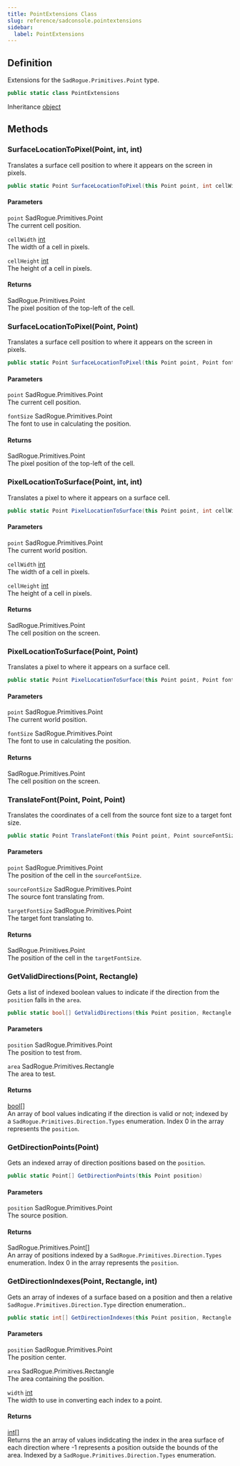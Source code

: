 ```yaml
---
title: PointExtensions Class
slug: reference/sadconsole.pointextensions
sidebar:
  label: PointExtensions
---
```

## Definition

Extensions for the `SadRogue.Primitives.Point` type.

```csharp title="C#"
public static class PointExtensions
```

Inheritance [object](https://learn.microsoft.com/dotnet/api/system.object/)

## Methods

### SurfaceLocationToPixel(Point, int, int)

Translates a surface cell position to where it appears on the screen in pixels.

```csharp title="C#"
public static Point SurfaceLocationToPixel(this Point point, int cellWidth, int cellHeight)
```

#### Parameters

`point` SadRogue.Primitives.Point  
The current cell position.

`cellWidth` [int](https://learn.microsoft.com/dotnet/api/system.int32/)  
The width of a cell in pixels.

`cellHeight` [int](https://learn.microsoft.com/dotnet/api/system.int32/)  
The height of a cell in pixels.

#### Returns

SadRogue.Primitives.Point  
The pixel position of the top-left of the cell.

### SurfaceLocationToPixel(Point, Point)

Translates a surface cell position to where it appears on the screen in pixels.

```csharp title="C#"
public static Point SurfaceLocationToPixel(this Point point, Point fontSize)
```

#### Parameters

`point` SadRogue.Primitives.Point  
The current cell position.

`fontSize` SadRogue.Primitives.Point  
The font to use in calculating the position.

#### Returns

SadRogue.Primitives.Point  
The pixel position of the top-left of the cell.

### PixelLocationToSurface(Point, int, int)

Translates a pixel to where it appears on a surface cell.

```csharp title="C#"
public static Point PixelLocationToSurface(this Point point, int cellWidth, int cellHeight)
```

#### Parameters

`point` SadRogue.Primitives.Point  
The current world position.

`cellWidth` [int](https://learn.microsoft.com/dotnet/api/system.int32/)  
The width of a cell in pixels.

`cellHeight` [int](https://learn.microsoft.com/dotnet/api/system.int32/)  
The height of a cell in pixels.

#### Returns

SadRogue.Primitives.Point  
The cell position on the screen.

### PixelLocationToSurface(Point, Point)

Translates a pixel to where it appears on a surface cell.

```csharp title="C#"
public static Point PixelLocationToSurface(this Point point, Point fontSize)
```

#### Parameters

`point` SadRogue.Primitives.Point  
The current world position.

`fontSize` SadRogue.Primitives.Point  
The font to use in calculating the position.

#### Returns

SadRogue.Primitives.Point  
The cell position on the screen.

### TranslateFont(Point, Point, Point)

Translates the coordinates of a cell from the source font size to a target font size.

```csharp title="C#"
public static Point TranslateFont(this Point point, Point sourceFontSize, Point targetFontSize)
```

#### Parameters

`point` SadRogue.Primitives.Point  
The position of the cell in the <code class="paramref">sourceFontSize</code>.

`sourceFontSize` SadRogue.Primitives.Point  
The source font translating from.

`targetFontSize` SadRogue.Primitives.Point  
The target font translating to.

#### Returns

SadRogue.Primitives.Point  
The position of the cell in the `targetFontSize`.

### GetValidDirections(Point, Rectangle)

Gets a list of indexed boolean values to indicate if the direction from the `position` falls in the `area`.

```csharp title="C#"
public static bool[] GetValidDirections(this Point position, Rectangle area)
```

#### Parameters

`position` SadRogue.Primitives.Point  
The position to test from.

`area` SadRogue.Primitives.Rectangle  
The area to test.

#### Returns

[bool[]](https://learn.microsoft.com/dotnet/api/system.boolean/)  
An array of bool values indicating if the direction is valid or not; indexed by a `SadRogue.Primitives.Direction.Types` enumeration. Index 0 in the array represents the `position`.

### GetDirectionPoints(Point)

Gets an indexed array of direction positions based on the `position`.

```csharp title="C#"
public static Point[] GetDirectionPoints(this Point position)
```

#### Parameters

`position` SadRogue.Primitives.Point  
The source position.

#### Returns

SadRogue.Primitives.Point[]  
An array of positions indexed by a `SadRogue.Primitives.Direction.Types` enumeration. Index 0 in the array represents the `position`.

### GetDirectionIndexes(Point, Rectangle, int)

Gets an array of indexes of a surface based on a position and then a relative `SadRogue.Primitives.Direction.Type` direction enumeration..

```csharp title="C#"
public static int[] GetDirectionIndexes(this Point position, Rectangle area, int width)
```

#### Parameters

`position` SadRogue.Primitives.Point  
The position center.

`area` SadRogue.Primitives.Rectangle  
The area containing the position.

`width` [int](https://learn.microsoft.com/dotnet/api/system.int32/)  
The width to use in converting each index to a point.

#### Returns

[int[]](https://learn.microsoft.com/dotnet/api/system.int32/)  
Returns the an array of values indidcating the index in the area surface of each direction where -1 represents a position outside the bounds of the area. Indexed by a `SadRogue.Primitives.Direction.Types` enumeration.